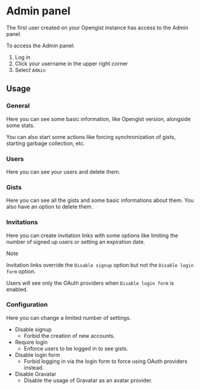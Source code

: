 # Admin panel

The first user created on your Opengist instance has access to the Admin panel.

To access the Admin panel:

1. Log in
2. Click your username in the upper right corner
3. Select `Admin`

## Usage

### General

Here you can see some basic information, like Opengist version, alongside some stats.

You can also start some actions like forcing synchronization of gists,
starting garbage collection, etc.

### Users

Here you can see your users and delete them.

### Gists

Here you can see all the gists and some basic informations about them. You also have an option
to delete them.


### Invitations

Here you can create invitation links with some options like limiting the number of signed up
users or setting an expiration date.

> [!Note]
> Invitation links override the `Disable signup` option but not the `Disable login form` option.
>
> Users will see only the OAuth providers when `Disable login form` is enabled.

### Configuration

Here you can change a limited number of settings.

- Disable signup
  - Forbid the creation of new accounts.
- Require login
  - Enforce users to be logged in to see gists.
- Disable login form
  - Forbid logging in via the login form to force using OAuth providers instead.
- Disable Gravatar
  - Disable the usage of Gravatar as an avatar provider.
